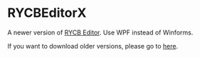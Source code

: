 # RYCBEditorX
A newer version of [RYCB Editor](https://github.com/RYCBStudio/RYCBEditor-Legacy). Use WPF instead of Winforms.

If you want to download older versions, please go to [here](https://github.com/RYCBStudio/RYCBEditor-Legacy/releases).
